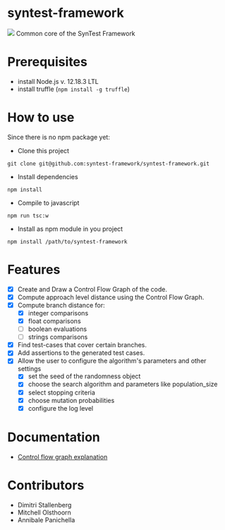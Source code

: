 # syntest-framework
![](https://github.com/syntest-framework/syntest-framework/actions/workflows/node.js.yml/badge.svg)
Common core of the SynTest Framework

# Prerequisites
* install Node.js v. 12.18.3 LTL
* install truffle (`npm install -g truffle`)

# How to use
Since there is no npm package yet:
* Clone this project

`git clone git@github.com:syntest-framework/syntest-framework.git`

* Install dependencies

`npm install`
* Compile to javascript

`npm run tsc:w`
* Install as npm module in you project

`npm install /path/to/syntest-framework`

# Features
- [x] Create and Draw a Control Flow Graph of the code.
- [x] Compute approach level distance using the Control Flow Graph.
- [x] Compute branch distance for:
	- [x] integer comparisons
	- [x] float comparisons
	- [ ] boolean evaluations
	- [ ] strings comparisons
- [x] Find test-cases that cover certain branches.
- [x] Add assertions to the generated test cases.
- [x] Allow the user to configure the algorithm's parameters and other settings
	- [x] set the seed of the randomness object
	- [x] choose the search algorithm and parameters like population_size
	- [x] select stopping criteria
	- [x] choose mutation probabilities
	- [x] configure the log level
	
# Documentation

* [Control flow graph explanation](docs/ControlFlowGraph.md)


# Contributors

- Dimitri Stallenberg
- Mitchell Olsthoorn
- Annibale Panichella
